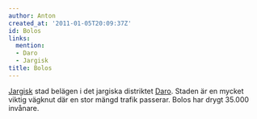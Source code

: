 ```yaml
---
author: Anton
created_at: '2011-01-05T20:09:37Z'
id: Bolos
links:
  mention:
  - Daro
  - Jargisk
title: Bolos
---
```


[Jargisk] stad belägen i det jargiska distriktet [Daro]. Staden är en mycket viktig vägknut där en
stor mängd trafik passerar. Bolos har drygt 35.000 invånare.

  [Jargisk]: Jargisk
  [Daro]: Daro
